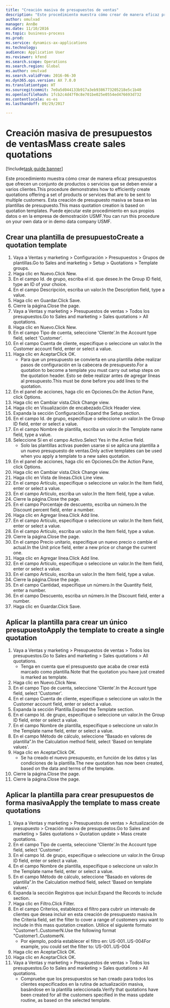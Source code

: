 ```yaml
--- 
title: "Creación masiva de presupuestos de ventas"
description: "Este procedimiento muestra cómo crear de manera eficaz presupuestos que ofrecen un conjunto de productos o servicios que se deben enviar a varios clientes."
author: omulvad
manager: AnnBe
ms.date: 11/10/2016
ms.topic: business-process
ms.prod: 
ms.service: dynamics-ax-applications
ms.technology: 
audience: Application User
ms.reviewer: kfend
ms.search.scope: Operations
ms.search.region: Global
ms.author: omulvad
ms.search.validFrom: 2016-06-30
ms.dyn365.ops.version: AX 7.0.0
ms.translationtype: HT
ms.sourcegitcommit: 7e0a5d044133b917a3eb9386773205218e5c1b40
ms.openlocfilehash: 1fcb2c4d47f0c8e701be025e0554ed476693d732
ms.contentlocale: es-es
ms.lasthandoff: 09/29/2017

---
```

# <a name="mass-create-sales-quotations"></a><span data-ttu-id="a98c5-103">Creación masiva de presupuestos de ventas</span><span class="sxs-lookup"><span data-stu-id="a98c5-103">Mass create sales quotations</span></span>

[!include[task guide banner](../../includes/task-guide-banner.md)]

<span data-ttu-id="a98c5-104">Este procedimiento muestra cómo crear de manera eficaz presupuestos que ofrecen un conjunto de productos o servicios que se deben enviar a varios clientes.</span><span class="sxs-lookup"><span data-stu-id="a98c5-104">This procedure demonstrates how to efficiently create quotations offering a set of products or services that are to be sent to multiple customers.</span></span> <span data-ttu-id="a98c5-105">Esta creación de presupuesto masiva se basa en las plantillas de presupuesto.</span><span class="sxs-lookup"><span data-stu-id="a98c5-105">This mass quotation creation is based on quotation templates.</span></span> <span data-ttu-id="a98c5-106">Puede ejecutar este procedimiento en sus propios datos o en la empresa de demostración USMF.</span><span class="sxs-lookup"><span data-stu-id="a98c5-106">You can run this procedure on your own data or in demo data company USMF.</span></span>


## <a name="create-a-quotation-template"></a><span data-ttu-id="a98c5-107">Crear una plantilla de presupuesto</span><span class="sxs-lookup"><span data-stu-id="a98c5-107">Create a quotation template</span></span>
1. <span data-ttu-id="a98c5-108">Vaya a Ventas y marketing > Configuración > Presupuestos > Grupos de plantillas.</span><span class="sxs-lookup"><span data-stu-id="a98c5-108">Go to Sales and marketing > Setup > Quotations > Template groups.</span></span>
2. <span data-ttu-id="a98c5-109">Haga clic en Nuevo.</span><span class="sxs-lookup"><span data-stu-id="a98c5-109">Click New.</span></span>
3. <span data-ttu-id="a98c5-110">En el campo Id. de grupo, escriba el id. que desee.</span><span class="sxs-lookup"><span data-stu-id="a98c5-110">In the Group ID field, type an ID of your choice.</span></span>
4. <span data-ttu-id="a98c5-111">En el campo Descripción, escriba un valor.</span><span class="sxs-lookup"><span data-stu-id="a98c5-111">In the Description field, type a value.</span></span>
5. <span data-ttu-id="a98c5-112">Haga clic en Guardar.</span><span class="sxs-lookup"><span data-stu-id="a98c5-112">Click Save.</span></span>
6. <span data-ttu-id="a98c5-113">Cierre la página.</span><span class="sxs-lookup"><span data-stu-id="a98c5-113">Close the page.</span></span>
7. <span data-ttu-id="a98c5-114">Vaya a Ventas y marketing > Presupuestos de ventas > Todos los presupuestos.</span><span class="sxs-lookup"><span data-stu-id="a98c5-114">Go to Sales and marketing > Sales quotations > All quotations.</span></span>
8. <span data-ttu-id="a98c5-115">Haga clic en Nuevo.</span><span class="sxs-lookup"><span data-stu-id="a98c5-115">Click New.</span></span>
9. <span data-ttu-id="a98c5-116">En el campo Tipo de cuenta, seleccione 'Cliente'.</span><span class="sxs-lookup"><span data-stu-id="a98c5-116">In the Account type field, select 'Customer'.</span></span>
10. <span data-ttu-id="a98c5-117">En el campo Cuenta de cliente, especifique o seleccione un valor.</span><span class="sxs-lookup"><span data-stu-id="a98c5-117">In the Customer account field, enter or select a value.</span></span>
11. <span data-ttu-id="a98c5-118">Haga clic en Aceptar</span><span class="sxs-lookup"><span data-stu-id="a98c5-118">Click OK.</span></span>
    * <span data-ttu-id="a98c5-119">Para que un presupuesto se convierta en una plantilla debe realizar pasos de configuración en la cabecera de presupuesto.</span><span class="sxs-lookup"><span data-stu-id="a98c5-119">For a quotation to become a template you must carry out  setup steps on the quotation header.</span></span> <span data-ttu-id="a98c5-120">Esto se debe realizar antes de agregar líneas al presupuesto.</span><span class="sxs-lookup"><span data-stu-id="a98c5-120">This must be done before you add lines to the quotation.</span></span>   
12. <span data-ttu-id="a98c5-121">En el panel de acciones, haga clic en Opciones.</span><span class="sxs-lookup"><span data-stu-id="a98c5-121">On the Action Pane, click Options.</span></span>
13. <span data-ttu-id="a98c5-122">Haga clic en Cambiar vista.</span><span class="sxs-lookup"><span data-stu-id="a98c5-122">Click Change view.</span></span>
14. <span data-ttu-id="a98c5-123">Haga clic en Visualización de encabezado.</span><span class="sxs-lookup"><span data-stu-id="a98c5-123">Click Header view.</span></span>
15. <span data-ttu-id="a98c5-124">Expanda la sección Configuración.</span><span class="sxs-lookup"><span data-stu-id="a98c5-124">Expand the Setup section.</span></span>
16. <span data-ttu-id="a98c5-125">En el campo Id. de grupo, especifique o seleccione un valor.</span><span class="sxs-lookup"><span data-stu-id="a98c5-125">In the Group ID field, enter or select a value.</span></span>
17. <span data-ttu-id="a98c5-126">En el campo Nombre de plantilla, escriba un valor.</span><span class="sxs-lookup"><span data-stu-id="a98c5-126">In the Template name field, type a value.</span></span>
18. <span data-ttu-id="a98c5-127">Seleccione Sí en el campo Activo.</span><span class="sxs-lookup"><span data-stu-id="a98c5-127">Select Yes in the Active field.</span></span>
    * <span data-ttu-id="a98c5-128">Solo las plantillas activas pueden usarse si se aplica una plantilla a un nuevo presupuesto de ventas.</span><span class="sxs-lookup"><span data-stu-id="a98c5-128">Only active templates can be used when you apply a template to a new sales quotation.</span></span>  
19. <span data-ttu-id="a98c5-129">En el panel de acciones, haga clic en Opciones.</span><span class="sxs-lookup"><span data-stu-id="a98c5-129">On the Action Pane, click Options.</span></span>
20. <span data-ttu-id="a98c5-130">Haga clic en Cambiar vista.</span><span class="sxs-lookup"><span data-stu-id="a98c5-130">Click Change view.</span></span>
21. <span data-ttu-id="a98c5-131">Haga clic en Vista de líneas.</span><span class="sxs-lookup"><span data-stu-id="a98c5-131">Click Line view.</span></span>
22. <span data-ttu-id="a98c5-132">En el campo Artículo, especifique o seleccione un valor.</span><span class="sxs-lookup"><span data-stu-id="a98c5-132">In the Item field, enter or select a value.</span></span>
23. <span data-ttu-id="a98c5-133">En el campo Artículo, escriba un valor.</span><span class="sxs-lookup"><span data-stu-id="a98c5-133">In the Item field, type a value.</span></span>
24. <span data-ttu-id="a98c5-134">Cierre la página.</span><span class="sxs-lookup"><span data-stu-id="a98c5-134">Close the page.</span></span>
25. <span data-ttu-id="a98c5-135">En el campo Porcentaje de descuento, escriba un número.</span><span class="sxs-lookup"><span data-stu-id="a98c5-135">In the Discount percent field, enter a number.</span></span>
26. <span data-ttu-id="a98c5-136">Haga clic en Agregar línea.</span><span class="sxs-lookup"><span data-stu-id="a98c5-136">Click Add line.</span></span>
27. <span data-ttu-id="a98c5-137">En el campo Artículo, especifique o seleccione un valor.</span><span class="sxs-lookup"><span data-stu-id="a98c5-137">In the Item field, enter or select a value.</span></span>
28. <span data-ttu-id="a98c5-138">En el campo Artículo, escriba un valor.</span><span class="sxs-lookup"><span data-stu-id="a98c5-138">In the Item field, type a value.</span></span>
29. <span data-ttu-id="a98c5-139">Cierre la página.</span><span class="sxs-lookup"><span data-stu-id="a98c5-139">Close the page.</span></span>
30. <span data-ttu-id="a98c5-140">En el campo Precio unitario, especifique un nuevo precio o cambie el actual.</span><span class="sxs-lookup"><span data-stu-id="a98c5-140">In the Unit price field, enter a new price or change the current one.</span></span>
31. <span data-ttu-id="a98c5-141">Haga clic en Agregar línea.</span><span class="sxs-lookup"><span data-stu-id="a98c5-141">Click Add line.</span></span>
32. <span data-ttu-id="a98c5-142">En el campo Artículo, especifique o seleccione un valor.</span><span class="sxs-lookup"><span data-stu-id="a98c5-142">In the Item field, enter or select a value.</span></span>
33. <span data-ttu-id="a98c5-143">En el campo Artículo, escriba un valor.</span><span class="sxs-lookup"><span data-stu-id="a98c5-143">In the Item field, type a value.</span></span>
34. <span data-ttu-id="a98c5-144">Cierre la página.</span><span class="sxs-lookup"><span data-stu-id="a98c5-144">Close the page.</span></span>
35. <span data-ttu-id="a98c5-145">En el campo Cantidad, especifique un número.</span><span class="sxs-lookup"><span data-stu-id="a98c5-145">In the Quantity field, enter a number.</span></span>
36. <span data-ttu-id="a98c5-146">En el campo Descuento, escriba un número.</span><span class="sxs-lookup"><span data-stu-id="a98c5-146">In the Discount field, enter a number.</span></span>
37. <span data-ttu-id="a98c5-147">Haga clic en Guardar.</span><span class="sxs-lookup"><span data-stu-id="a98c5-147">Click Save.</span></span>

## <a name="apply-the-template-to-create-a-single-quotation"></a><span data-ttu-id="a98c5-148">Aplicar la plantilla para crear un único presupuesto</span><span class="sxs-lookup"><span data-stu-id="a98c5-148">Apply the template to create a single quotation</span></span>
1. <span data-ttu-id="a98c5-149">Vaya a Ventas y marketing > Presupuestos de ventas > Todos los presupuestos.</span><span class="sxs-lookup"><span data-stu-id="a98c5-149">Go to Sales and marketing > Sales quotations > All quotations.</span></span>
    * <span data-ttu-id="a98c5-150">Tenga en cuenta que el presupuesto que acaba de crear está marcado como plantilla.</span><span class="sxs-lookup"><span data-stu-id="a98c5-150">Note that the quotation you have just created is marked as template.</span></span>  
2. <span data-ttu-id="a98c5-151">Haga clic en Nuevo.</span><span class="sxs-lookup"><span data-stu-id="a98c5-151">Click New.</span></span>
3. <span data-ttu-id="a98c5-152">En el campo Tipo de cuenta, seleccione 'Cliente'.</span><span class="sxs-lookup"><span data-stu-id="a98c5-152">In the Account type field, select 'Customer'.</span></span>
4. <span data-ttu-id="a98c5-153">En el campo Cuenta de cliente, especifique o seleccione un valor.</span><span class="sxs-lookup"><span data-stu-id="a98c5-153">In the Customer account field, enter or select a value.</span></span>
5. <span data-ttu-id="a98c5-154">Expanda la sección Plantilla.</span><span class="sxs-lookup"><span data-stu-id="a98c5-154">Expand the Template section.</span></span>
6. <span data-ttu-id="a98c5-155">En el campo Id. de grupo, especifique o seleccione un valor.</span><span class="sxs-lookup"><span data-stu-id="a98c5-155">In the Group ID field, enter or select a value.</span></span>
7. <span data-ttu-id="a98c5-156">En el campo Nombre de plantilla, especifique o seleccione un valor.</span><span class="sxs-lookup"><span data-stu-id="a98c5-156">In the Template name field, enter or select a value.</span></span>
8. <span data-ttu-id="a98c5-157">En el campo Método de cálculo, seleccione “Basado en valores de plantilla”.</span><span class="sxs-lookup"><span data-stu-id="a98c5-157">In the Calculation method field, select 'Based on template values'.</span></span>
9. <span data-ttu-id="a98c5-158">Haga clic en Aceptar</span><span class="sxs-lookup"><span data-stu-id="a98c5-158">Click OK.</span></span>
    * <span data-ttu-id="a98c5-159">Se ha creado el nuevo presupuesto, en función de los datos y las condiciones de la plantilla.</span><span class="sxs-lookup"><span data-stu-id="a98c5-159">The new quotation has now been created, based on the data and terms of the template.</span></span>  
10. <span data-ttu-id="a98c5-160">Cierre la página.</span><span class="sxs-lookup"><span data-stu-id="a98c5-160">Close the page.</span></span>
11. <span data-ttu-id="a98c5-161">Cierre la página.</span><span class="sxs-lookup"><span data-stu-id="a98c5-161">Close the page.</span></span>

## <a name="apply-the-template-to-mass-create-quotations"></a><span data-ttu-id="a98c5-162">Aplicar la plantilla para crear presupuestos de forma masiva</span><span class="sxs-lookup"><span data-stu-id="a98c5-162">Apply the template to mass create quotations</span></span>
1. <span data-ttu-id="a98c5-163">Vaya a Ventas y marketing > Presupuestos de ventas > Actualización de presupuesto > Creación masiva de presupuestos.</span><span class="sxs-lookup"><span data-stu-id="a98c5-163">Go to Sales and marketing > Sales quotations > Quotation update > Mass create quotations.</span></span>
2. <span data-ttu-id="a98c5-164">En el campo Tipo de cuenta, seleccione 'Cliente'.</span><span class="sxs-lookup"><span data-stu-id="a98c5-164">In the Account type field, select 'Customer'.</span></span>
3. <span data-ttu-id="a98c5-165">En el campo Id. de grupo, especifique o seleccione un valor.</span><span class="sxs-lookup"><span data-stu-id="a98c5-165">In the Group ID field, enter or select a value.</span></span>
4. <span data-ttu-id="a98c5-166">En el campo Nombre de plantilla, especifique o seleccione un valor.</span><span class="sxs-lookup"><span data-stu-id="a98c5-166">In the Template name field, enter or select a value.</span></span>
5. <span data-ttu-id="a98c5-167">En el campo Método de cálculo, seleccione “Basado en valores de plantilla”.</span><span class="sxs-lookup"><span data-stu-id="a98c5-167">In the Calculation method field, select 'Based on template values'.</span></span>
6. <span data-ttu-id="a98c5-168">Expanda la sección Registros que incluir.</span><span class="sxs-lookup"><span data-stu-id="a98c5-168">Expand the Records to include section.</span></span>
7. <span data-ttu-id="a98c5-169">Haga clic en Filtro.</span><span class="sxs-lookup"><span data-stu-id="a98c5-169">Click Filter.</span></span>
8. <span data-ttu-id="a98c5-170">En el campo Criterios, establezca el filtro para cubrir un intervalo de clientes que desea incluir en esta creación de presupuesto masiva.</span><span class="sxs-lookup"><span data-stu-id="a98c5-170">In the Criteria field, set the filter to cover a range of customers you want to include in this mass quotation creation.</span></span> <span data-ttu-id="a98c5-171">Utilice el siguiente formato "Customer1..CustomerN.</span><span class="sxs-lookup"><span data-stu-id="a98c5-171">Use the following format "Customer1..CustomerN.</span></span>
    * <span data-ttu-id="a98c5-172">Por ejemplo, podría establecer el filtro en: US-001..US-004</span><span class="sxs-lookup"><span data-stu-id="a98c5-172">For example, you could set the filter to: US-001..US-004</span></span>  
9. <span data-ttu-id="a98c5-173">Haga clic en Aceptar</span><span class="sxs-lookup"><span data-stu-id="a98c5-173">Click OK.</span></span>
10. <span data-ttu-id="a98c5-174">Haga clic en Aceptar</span><span class="sxs-lookup"><span data-stu-id="a98c5-174">Click OK.</span></span>
11. <span data-ttu-id="a98c5-175">Vaya a Ventas y marketing > Presupuestos de ventas > Todos los presupuestos.</span><span class="sxs-lookup"><span data-stu-id="a98c5-175">Go to Sales and marketing > Sales quotations > All quotations.</span></span>
    * <span data-ttu-id="a98c5-176">Compruebe que los presupuestos se han creado para todos los clientes especificados en la rutina de actualización masiva, basándose en la plantilla seleccionada.</span><span class="sxs-lookup"><span data-stu-id="a98c5-176">Verify that quotations have been created for all the customers specified in the mass update routine, as based on the selected template.</span></span>  



